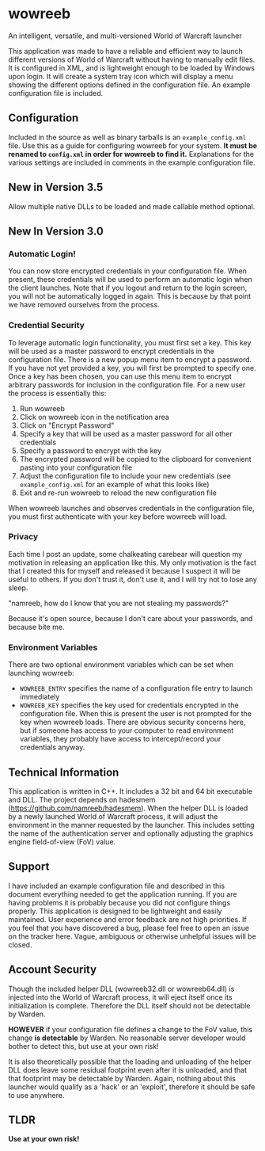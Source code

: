 # wowreeb
An intelligent, versatile, and multi-versioned World of Warcraft launcher

This application was made to have a reliable and efficient way to launch different versions of World of Warcraft without having to manually edit files.  It is configured in XML, and is lightweight enough to be loaded by Windows upon login.  It will create a system tray icon which will display a menu showing the different options defined in the configuration file.  An example configuration file is included.

## Configuration

Included in the source as well as binary tarballs is an `example_config.xml` file.  Use this as a guide for configuring wowreeb for your system.  **It must be renamed to `config.xml` in order for wowreeb to find it.**  Explanations for the various settings are included in comments in the example configuration file.

## New in Version 3.5

Allow multiple native DLLs to be loaded and made callable method optional.

## New In Version 3.0

### Automatic Login! ###

You can now store encrypted credentials in your configuration file.  When present, these credentials will be used to perform an automatic login when the client launches.  Note that if you logout and return to the login screen, you will not be automatically logged in again.  This is because by that point we have removed ourselves from the process.

### Credential Security ###

To leverage automatic login functionality, you must first set a key.  This key will be used as a master password to encrypt credentials in the configuration file.  There is a new popup menu item to encrypt a password.  If you have not yet provided a key, you will first be prompted to specify one.  Once a key has been chosen, you can use this menu item to encrypt arbitrary passwords for inclusion in the configuration file.  For a new user the process is essentially this:

1.  Run wowreeb
2.  Click on wowreeb icon in the notification area
3.  Click on "Encrypt Password"
4.  Specify a key that will be used as a master password for all other credentials
5.  Specify a password to encrypt with the key
6.  The encrypted password will be copied to the clipboard for convenient pasting into your configuration file
7.  Adjust the configuration file to include your new credentials (see `example_config.xml` for an example of what this looks like)
8.  Exit and re-run wowreeb to reload the new configuration file

When wowreeb launches and observes credentials in the configuration file, you must first authenticate with your key before wowreeb will load.

### Privacy ###

Each time I post an update, some chalkeating carebear will question my motivation in releasing an application like this.  My only motivation is the fact that I created this for myself and released it because I suspect it will be useful to others.  If you don't trust it, don't use it, and I will try not to lose any sleep.

"namreeb, how do I know that you are not stealing my passwords?"

Because it's open source, because I don't care about your passwords, and because bite me.

### Environment Variables ###

There are two optional environment variables which can be set when launching wowreeb:

* `WOWREEB_ENTRY` specifies the name of a configuration file entry to launch immediately
* `WOWREEB_KEY` specifies the key used for credentials encrypted in the configuration file.  When this is present the user is not prompted for the key when wowreeb loads.  There are obvious security concerns here, but if someone has access to your computer to read environment variables, they probably have access to intercept/record your credentials anyway.

## Technical Information

This application is written in C++.  It includes a 32 bit and 64 bit executable and DLL.  The project depends on hadesmem (https://github.com/namreeb/hadesmem).  When the helper DLL is loaded by a newly launched World of Warcraft process, it will adjust the environment in the manner requested by the launcher.  This includes setting the name of the authentication server and optionally adjusting the graphics engine field-of-view (FoV) value.

## Support ##

I have included an example configuration file and described in this document everything needed to get the application running.  If you are having problems it is probably because you did not configure things properly.  This application is designed to be lightweight and easily maintained.  User experience and error feedback are not high priorities.  If you feel that you have discovered a bug, please feel free to open an issue on the tracker here.  Vague, ambiguous or otherwise unhelpful issues will be closed.

## Account Security

Though the included helper DLL (wowreeb32.dll or wowreeb64.dll) is injected into the World of Warcraft process, it will eject itself once its initialization is complete.  Therefore the DLL itself should not be detectable by Warden.

**HOWEVER** if your configuration file defines a change to the FoV value, this change **is detectable** by Warden.  No reasonable server developer would bother to detect this, but use at your own risk!

It is also theoretically possible that the loading and unloading of the helper DLL does leave some residual footprint even after it is unloaded, and that that footprint may be detectable by Warden.  Again, nothing about this launcher would qualify as a 'hack' or an 'exploit', therefore it should be safe to use anywhere.

## TLDR ##

**Use at your own risk!**
